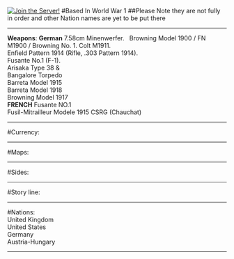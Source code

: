 [![Join the Server!](https://cdn.discordapp.com/attachments/361593010862948362/557958903309139970/066d9264b6471430204784e33405e009.png?size=64)](https://discord.gg/EVMVTBa)
#Based In World War 1
##Please Note they are not fully in order and other Nation names are yet to be put there
__________________________________________________________________________________________________________________________________
**Weapons**: 
**German**
7.58cm Minenwerfer. &nbsp;
Browning Model 1900 / FN M1900 / Browning No. 1.
Colt M1911. <br>
Enfield Pattern 1914 (Rifle, .303 Pattern 1914). <br>
Fusante No.1 (F-1).<br>
Arisaka Type 38 & <br>
Bangalore Torpedo <br>
Barreta Model 1915 <br>
Barreta Model 1918 <br>
Browning Model 1917 <br>
**FRENCH**
Fusante NO.1 <br>
Fusil-Mitrailleur Modele 1915 CSRG (Chauchat)
________________________________________________________________________________________________________________________________
#Currency:
________________________________________________________________________________________________________________________________
#Maps:
________________________________________________________________________________________________________________________________
#Sides:
_______________________________________________________________________________________________________________________________
#Story line:
_______________________________________________________________________________________________________________________________
#Nations: <br>
United Kingdom <br>
United States <br>
Germany <br>
Austria-Hungary <br>
_______________________________________________________________________________________________________________________________
